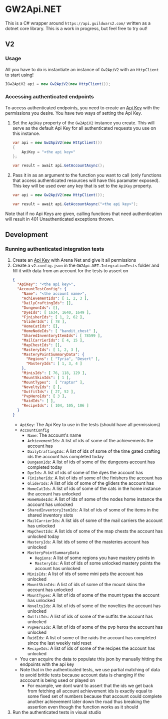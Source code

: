 # GW2Api.NET

This is a C# wrapper around `https://api.guildwars2.com/` written as a dotnet core library. This is a work in progress, but feel free to try out!

## V2

### Usage
All you have to do is instantiate an instance of `Gw2ApiV2` with an `HttpClient` to start using!
```cs
IGw2ApiV2 api = new Gw2ApiV2(new HttpClient());
```

### Accessing authenticated endpoints
To access authenticated endpoints, you need to create an [Api Key](https://wiki.guildwars2.com/wiki/API:API_key) with the permissions you desire. You have two ways of setting the Api Key.
1. Set the `ApiKey` property of the `Gw2ApiV2` instance you create. This will serve as the default Api Key for all authenticated requests you use on this instance.
    ```cs
    var api = new Gw2ApiV2(new HttpClient())
    {
        ApiKey = "<the api key>"
    };

    var result = await api.GetAccountAsync();
    ```
1. Pass it in as an argument to the function you want to call (only functions that access authenticated resources will have this paramater exposed). This key will be used over any key that is set to the `ApiKey` property.
    ```cs
    var api = new Gw2ApiV2(new HttpClient());

    var result = await api.GetAccountAsync("<the api key>");
    ```
Note that if no Api Keys are given, calling functions that need authentication will result in 401 Unauthenticated exceptions thrown.

## Development

### Running authenticated integration tests
1. Create an [Api Key](https://wiki.guildwars2.com/wiki/API:API_key) with Arena Net and give it all permissions
2. Create a `v2.config.json` in the `GW2Api.NET.IntegrationTests` folder and fill it with data from an account for the tests to assert on
    ```json
    {
      "ApiKey": "<the api key>",
      "AccountTestConfig": {
        "Name": "<the account name>",
        "AchievementIds": [ 1, 2, 3 ],
        "DailyCraftingIds": [],
        "DungeonIds": [],
        "DyeIds": [ 1634, 1640, 1649 ],
        "FinisherIds": [ 1, 2, 62 ],
        "GliderIds": [ 78 ],
        "HomeCatIds": [],
        "HomeNodeIds": [ "bandit_chest" ],
        "SharedInventoryItemIds": [ 78599 ],
        "MailCarrierIds": [ 4, 15 ],
        "MapChestIds": [],
        "MasteryIds": [ 1, 2, 3 ],
        "MasteryPointSummaryData": {
          "Regions": [ "Tyria", "Desert" ],
          "MasteryIds": [ 1, 3, 4 ]
        },
        "MinisIds": [ 76, 118, 129 ],
        "MountSkinIds": [ 1 ],
        "MountTypes":  [ "raptor" ],
        "NoveltyIds": [ ],
        "OutfitIds": [ 27, 52 ],
        "PvpHeroIds": [ 3 ],
        "RaidIds": [ ],
        "RecipeIds": [ 104, 105, 106 ]
      }
    }
    ```
    - `ApiKey`: The Api Key to use in the tests (should have all permissions)
    - `AccountConfig`
        - `Name`: The account's name
        - `AchievementIds`: A list of ids of some of the achievements the account has
        - `DailyCraftingIds`: A list of ids of some of the time gated crafting ids the account has completed today
        - `DungeonIds`: A list of ids of some of the dungeons account has completed today
        - `DyeIds`: A list of ids of some of the dyes the account has
        - `FinisherIds`: A list of ids of some of the finishers the account has
        - `GliderIds`: A list of ids of some of the gliders the account has
        - `HomeCatIds`: A list of ids of some of the cats in the home instance the account has unlocked
        - `HomeNodeIds`: A list of ids of some of the nodes home instance the account has unlocked
        - `SharedInventoryItemIds`: A list of ids of some of the items in the shared inventory slots
        - `MailCarrierIds`: A list ids of some of the mail carriers the account has unlocked
        - `MapChestIds`: A list ids of some of the map chests the account has unlocked today
        - `MasteryIds`: A list ids of some of the masteries account has unlocked
        - `MasteryPointSummaryData`
          - `Regions`: A list of some regions you have mastery points in
          - `MasteryIds`: A list of ids of some unlocked mastery points the account has unlocked
        - `MinisIds`: A list of ids of some mini pets the account has unlocked
        - `MountSkinIds`: A list of ids of some of the mount skins the account has unlocked
        - `MountTypes`: A list of ids of some of the mount types the account has unlocked
        - `NoveltyIds`: A list of ids of some of the novelties the account has unlocked
        - `OutfitIds`: A list of ids of some of the outfits the account has unlocked
        - `PvpHeroIds`: A list of ids of some of the pvp heros the account has unlocked
        - `RaidIds`: A list of some of the raids the account has completed since the last weekly raid reset
        - `RecipeIds`: A list of ids of some of the recipes the account has unlocked
    - You can acquire the data to populate this json by manually hitting the endpoints with the api key
    - Note that in the authenticated tests, we use partial matching of data to avoid brittle tests because account data is changing if the acccount is being used or played on
        - For example, we dont want to assert that the ids we get back from fetching all account achievement ids is exactly equal to some fixed set of numbers because that account could complete another achievement later down the road thus breaking the assertion even though the function works as it should
3. Run the authenticated tests in visual studio
